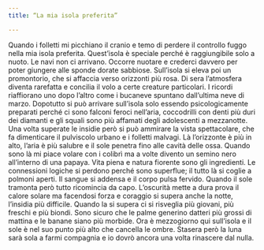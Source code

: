 ```yaml
---
title: “La mia isola preferita”

---
```


Quando i folletti mi picchiano il cranio e temo di perdere il controllo fuggo nella mia isola preferita. Quest’isola è speciale perché è raggiungibile solo a nuoto. Le navi non ci arrivano. Occorre nuotare e crederci davvero per poter giungere alle sponde dorate sabbiose. Sull’isola si eleva poi un promontorio, che si affaccia verso orizzonti più rosa. Di sera l’atmosfera diventa rarefatta e concilia il volo a certe creature particolari. I ricordi riaffiorano uno dopo l’altro come i bucaneve spuntano dall’ultima neve di marzo. Dopotutto si può arrivare sull’isola solo essendo psicologicamente preparati perché ci sono falconi feroci nell’aria, coccodrilli con denti più duri dei diamanti e gli squali sono più affamati degli adolescenti a mezzanotte. Una volta superate le insidie però si può ammirare la vista spettacolare, che fa dimenticare il pulviscolo urbano e i folletti malvagi. Là l’orizzonte è più in alto, l’aria è più salubre e il sole penetra fino alle cavità delle ossa. Quando sono là mi piace volare con i colibrì ma a volte divento un semino nero all’interno di una papaya. Vita piena e natura fiorente sono gli ingredienti. Le connessioni logiche si perdono perché sono superflue; il tutto là si coglie a polmoni aperti. Il sangue si addensa e il corpo pulsa fervido. Quando il sole tramonta però tutto ricomincia da capo. L’oscurità mette a dura prova il calore solare ma facendosi forza e coraggio si supera anche la notte, l’insidia più difficile. Quando la si supera ci si risveglia più giovani, più freschi e più biondi. Sono sicuro che le palme generino datteri più grossi di mattina e le banane siano più morbide. Ora è mezzogiorno qui sull’isola e il sole è nel suo punto più alto che cancella le ombre. Stasera però la luna sarà sola a farmi compagnia e io dovrò ancora una volta rinascere dal nulla.

